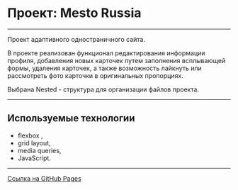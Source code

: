 # Проект: Mesto Russia
***
Проект адаптивного одностраничного сайта.  

В проекте реализован функционал редактирования информации профиля, добавления новых карточек путем заполнения всплывающей формы, удаления карточек, а также возможность лайкнуть или рассмотреть фото карточки в оригинальных пропорциях.  
     
Выбрана Nested - структура для организации файлов проекта.
***
## Используемые технологии
* flexbox ,
* grid layout,
* media queries,
* JavaScript.
***
[Ссылка на GitHub Pages](https://minakov-ruslan.github.io/mesto/index.html)
